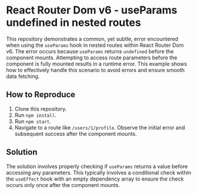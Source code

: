 # React Router Dom v6 - useParams undefined in nested routes

This repository demonstrates a common, yet subtle, error encountered when using the `useParams` hook in nested routes within React Router Dom v6.  The error occurs because `useParams` returns `undefined` before the component mounts.  Attempting to access route parameters before the component is fully mounted results in a runtime error.  This example shows how to effectively handle this scenario to avoid errors and ensure smooth data fetching.

## How to Reproduce

1. Clone this repository.
2. Run `npm install`.
3. Run `npm start`. 
4. Navigate to a route like `/users/1/profile`.  Observe the initial error and subsequent success after the component mounts.

## Solution

The solution involves properly checking if `useParams` returns a value before accessing any parameters.  This typically involves a conditional check within the `useEffect` hook with an empty dependency array to ensure the check occurs only once after the component mounts.